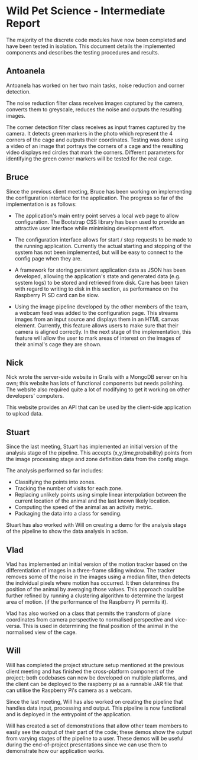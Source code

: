 # Wild Pet Science - Intermediate Report

The majority of the discrete code modules have now been completed and have been
tested in isolation. This document details the implemented components and 
describes the testing procedures and results. 

## Antoanela
Antoanela has worked on her two main tasks, noise reduction and corner 
detection.

The noise reduction filter class receives images captured by the camera, 
converts them to greyscale, reduces the noise and outputs the resulting images.

The corner detection filter class receives as input frames captured by the 
camera. It detects green markers in the photo which represent the 4 corners of 
the cage and outputs their coordinates. Testing was done using a video of an 
image that portrays the corners of a cage and the resulting video displays red 
circles that mark the corners. Different parameters for identifying the green 
corner markers will be tested for the real cage.

## Bruce
Since the previous client meeting, Bruce has been working on implementing the
configuration interface for the application. The progress so far of the
implementation is as follows:

* The application's main entry point serves a local web page to allow
  configuration. The Bootstrap CSS library has been used to provide an
  attractive user interface while minimising development effort.

* The configuration interface allows for start / stop requests to be made to the
  running application. Currently the actual starting and stopping of the system
  has not been implemented, but will be easy to connect to the config page when
  they are.

* A framework for storing persistent application data as JSON has been
  developed, allowing the application's state and generated data (e.g. system
  logs) to be stored and retrieved from disk. Care has been taken with regard to
  writing to disk in this section, as performance on the Raspberry Pi SD card
  can be slow.

* Using the image pipeline developed by the other members of the team, a webcam
  feed was added to the configuration page. This streams images from an input
  source and displays them in an HTML canvas element. Currently, this feature
  allows users to make sure that their camera is aligned correctly. In the next
  stage of the implementation, this feature will allow the user to mark areas of
  interest on the images of their animal's cage they are shown.

## Nick
Nick wrote the server-side website in Grails with a MongoDB server on his own;
this website has lots of functional components but needs polishing. The website
also required quite a lot of modifying to get it working on other developers'
computers.

This website provides an API that can be used by the client-side application to
upload data.

## Stuart

Since the last meeting, Stuart has implemented an initial version of the
analysis stage of the pipeline. This accepts (x,y,time,probability) points from
the image processing stage and zone definition data from the config stage.

The analysis performed so far includes:

* Classifying the points into zones.
* Tracking the number of visits for each zone.
* Replacing unlikely points using simple linear interpolation between the
  current location of the animal and the last known likely location.
* Computing the speed of the animal as an activity metric.
* Packaging the data into a class for sending.

Stuart has also worked with Will on creating a demo for the analysis stage of
the pipeline to show the data analysis in action.

## Vlad

Vlad has implemented an initial version of the motion tracker based on the 
differentiation of images in a three-frame sliding window. The tracker 
removes some of the noise in the images using a median filter, then detects
the individual pixels where motion has occurred. It then determines the position
of the animal by averaging those values. This approach could be further refined
by running a clustering algorithm to determine the largest area of motion.
(if the performance of the Raspberry Pi permits it).

Vlad has also worked on a class that permits the transform of plane coordinates
from camera perspective to normalised perspective and vice-versa. This is used
in determining the final position of the animal in the normalised view of the
cage.

## Will
Will has completed the project structure setup mentioned at the previous client
meeting and has finished the cross-platform component of the project; both
codebases can now be developed on multiple platforms, and the client can be
deployed to the raspberry pi as a runnable JAR file that can utilise the
Raspberry Pi's camera as a webcam.

Since the last meeting, Will has also worked on creating the pipeline that
handles data input, processing and output. This pipeline is now functional and
is deployed in the entrypoint of the application.

Will has created a set of demonstrations that allow other team members to
easily see the output of their part of the code; these demos show the output
from varying stages of the pipeline to a user. These demos will be useful
during the end-of-project presentations since we can use them to demonstrate
how our application works.
